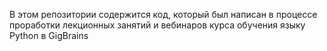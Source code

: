 В этом репозитории содержится код,
который был написан в процессе проработки
лекционных занятий и вебинаров курса обучения языку Python в GigBrains
